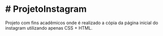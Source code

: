 <h1>
# ProjetoInstagram
</h1>
Projeto com fins acadêmicos onde é realizado a cópia da página inicial do instagram utilizando apenas CSS + HTML.
